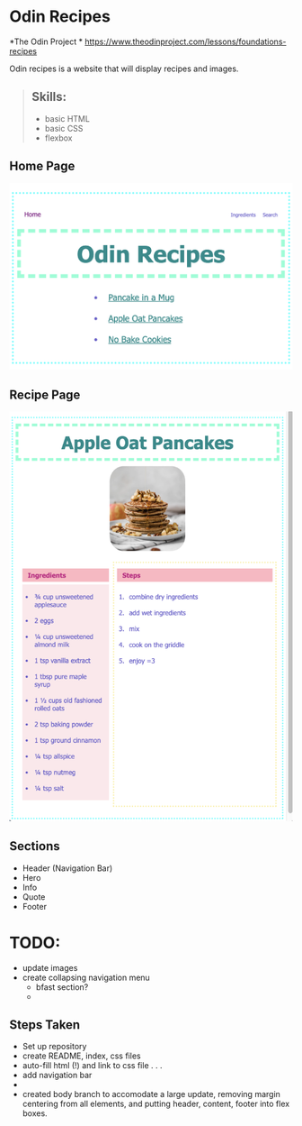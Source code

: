 # Odin Recipes
*The Odin Project *
https://www.theodinproject.com/lessons/foundations-recipes

Odin recipes is a website that will display recipes and images.

> ## Skills:
> - basic HTML
> - basic CSS
> - flexbox

## Home Page
![home page](./img/home-page1.png)

## Recipe Page
![recipe page](./img/recipe-page.png)

## Sections
- Header (Navigation Bar)
- Hero
- Info
- Quote
- Footer

# TODO:
- update images
- create collapsing navigation menu
    - bfast section?
    - 

## Steps Taken
- Set up repository
- create README, index, css files
- auto-fill html (!) and link to css file
.
.
.
- add navigation bar
- 
- created body branch to accomodate a large update, removing margin centering from all elements, and putting header, content, footer into flex boxes.